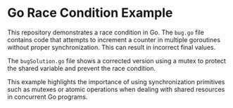 # Go Race Condition Example
This repository demonstrates a race condition in Go.  The `bug.go` file contains code that attempts to increment a counter in multiple goroutines without proper synchronization. This can result in incorrect final values.

The `bugSolution.go` file shows a corrected version using a mutex to protect the shared variable and prevent the race condition.

This example highlights the importance of using synchronization primitives such as mutexes or atomic operations when dealing with shared resources in concurrent Go programs.